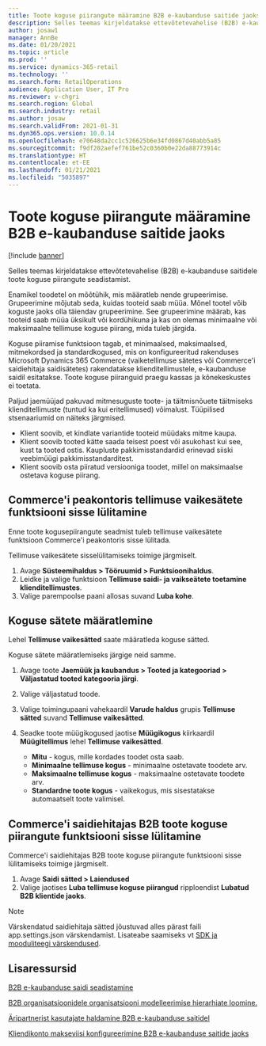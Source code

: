 ```yaml
---
title: Toote koguse piirangute määramine B2B e-kaubanduse saitide jaoks
description: Selles teemas kirjeldatakse ettevõtetevahelise (B2B) e-kaubanduse saitidele toote koguse piirangute seadistamist.
author: josaw1
manager: AnnBe
ms.date: 01/20/2021
ms.topic: article
ms.prod: ''
ms.service: dynamics-365-retail
ms.technology: ''
ms.search.form: RetailOperations
audience: Application User, IT Pro
ms.reviewer: v-chgri
ms.search.region: Global
ms.search.industry: retail
ms.author: josaw
ms.search.validFrom: 2021-01-31
ms.dyn365.ops.version: 10.0.14
ms.openlocfilehash: e70648da2cc1c526625b6e34fd0867d40abb5a85
ms.sourcegitcommit: f9df202aefef761be52c0360b0e22da88773914c
ms.translationtype: HT
ms.contentlocale: et-EE
ms.lasthandoff: 01/21/2021
ms.locfileid: "5035897"
---
```

# <a name="set-product-quantity-limits-for-b2b-e-commerce-sites"></a>Toote koguse piirangute määramine B2B e-kaubanduse saitide jaoks

[!include [banner](../../includes/banner.md)]

Selles teemas kirjeldatakse ettevõtetevahelise (B2B) e-kaubanduse saitidele toote koguse piirangute seadistamist.

Enamikel toodetel on mõõtühik, mis määratleb nende grupeerimise. Grupeerimine mõjutab seda, kuidas tooteid saab müüa. Mõnel tootel võib koguste jaoks olla täiendav grupeerimine. See grupeerimine määrab, kas tooteid saab müüa üksikult või kordühikuna ja kas on olemas minimaalne või maksimaalne tellimuse koguse piirang, mida tuleb järgida.

Koguse piiramise funktsioon tagab, et minimaalsed, maksimaalsed, mitmekordsed ja standardkogused, mis on konfigureeritud rakenduses Microsoft Dynamics 365 Commerce (vaiketellimuse sätetes või Commerce'i saidiehitaja saidisätetes) rakendatakse klienditellimustele, e-kaubanduse saidil esitatakse. Toote koguse piiranguid praegu kassas ja kõnekeskustes ei toetata.

Paljud jaemüüjad pakuvad mitmesuguste toote- ja täitmisnõuete täitmiseks klienditellimuste (tuntud ka kui eritellimused) võimalust. Tüüpilised stsenaariumid on näiteks järgmised.

- Klient soovib, et kindlate variantide tooteid müüdaks mitme kaupa.
- Klient soovib tooted kätte saada teisest poest või asukohast kui see, kust ta tooted ostis. Kaupluste pakkimisstandardid erinevad siiski veebimüügi pakkimisstandarditest.
- Klient soovib osta piiratud versiooniga toodet, millel on maksimaalse ostetava koguse piirang.

## <a name="turn-on-the-default-order-settings-feature-in-commerce-headquarters"></a>Commerce'i peakontoris tellimuse vaikesätete funktsiooni sisse lülitamine

Enne toote kogusepiirangute seadmist tuleb tellimuse vaikesätete funktsioon Commerce'i peakontoris sisse lülitada.

Tellimuse vaikesätete sisselülitamiseks toimige järgmiselt.

1. Avage **Süsteemihaldus \> Tööruumid \> Funktsioonihaldus**.
1. Leidke ja valige funktsioon **Tellimuse saidi- ja vaikseätete toetamine klienditellimustes**.
1. Valige parempoolse paani allosas suvand **Luba kohe**. 

## <a name="define-quantity-settings"></a>Koguse sätete määratlemine 

Lehel **Tellimuse vaikesätted** saate määratleda koguse sätted.

Koguse sätete määratlemiseks järgige neid samme. 

1. Avage toote **Jaemüük ja kaubandus \> Tooted ja kategooriad \> Väljastatud tooted kategooria järgi**.
1. Valige väljastatud toode.
1. Valige toimingupaani vahekaardil **Varude haldus** grupis **Tellimuse sätted** suvand **Tellimuse vaikesätted**. 
1. Seadke toote müügikogused jaotise **Müügikogus** kiirkaardil **Müügitellimus** lehel **Tellimuse vaikesätted**.

    - **Mitu** - kogus, mille kordades toodet osta saab.
    - **Minimaalne tellimuse kogus** - minimaalne ostetavate toodete arv.
    - **Maksimaalne tellimuse kogus** - maksimaalne ostetavate toodete arv.
    - **Standardne toote kogus** - vaikekogus, mis sisestatakse automaatselt toote valimisel.

## <a name="turn-on-the-b2b-order-quantity-limits-feature-in-commerce-site-builder"></a>Commerce'i saidiehitajas B2B toote koguse piirangute funktsiooni sisse lülitamine

Commerce'i saidiehitajas B2B toote koguse piirangute funktsiooni sisse lülitamiseks toimige järgmiselt.

1. Avage **Saidi sätted \> Laiendused**
1. Valige jaotises **Luba tellimuse koguse piirangud** ripploendist **Lubatud B2B klientide jaoks**. 

> [!NOTE] 
> Värskendatud saidiehitaja sätted jõustuvad alles pärast faili app.settings.json värskendamist. Lisateabe saamiseks vt [SDK ja mooduliteegi värskendused](../e-commerce-extensibility/sdk-updates.md#update-the-appsettingsjson-file).

## <a name="additional-resources"></a>Lisaressursid

[B2B e-kaubanduse saidi seadistamine](set-up-b2b-site.md)

[B2B organisatsioonidele organisatsiooni modelleerimise hierarhiate loomine.](org-model.md)

[Äripartnerist kasutajate haldamine B2B e-kaubanduse saitidel](manage-b2b-users.md)

[Kliendikonto makseviisi konfigureerimine B2B e-kaubanduse saitide jaoks](payment-method.md)
